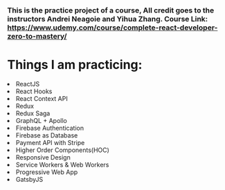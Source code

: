 ### This is the practice project of a course, All credit goes to the instructors Andrei Neagoie and Yihua Zhang. Course Link: https://www.udemy.com/course/complete-react-developer-zero-to-mastery/

# Things I am practicing:

<li>ReactJS</li>
<li>React Hooks</li>
<li>React Context API</li>
<li>Redux</li>
<li>Redux Saga</li>
<li>GraphQL + Apollo</li>
<li>Firebase Authentication</li>
<li>Firebase as Database</li>
<li>Payment API with Stripe</li>
<li>Higher Order Components(HOC)</li>
<li>Responsive Design</li>
<li>Service Workers & Web Workers</li>
<li>Progressive Web App</li>
<li>GatsbyJS</li>
